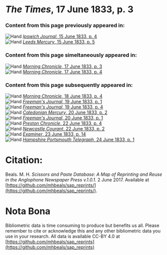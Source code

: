 # *The Times*, 17 June 1833, p. 3  
  
### Content from this page previously appeared in:  
![Hand](http://scissorsandpaste.net/wp-content/uploads/2017/06/smallhandpointer.png) [*Ipswich Journal*, 15 June 1833, p. 4](https://mhbeals.github.io/sap_html/Ipswich-Journal/Ipswich-Journal-15-June-1833-p-4)  
![Hand](http://scissorsandpaste.net/wp-content/uploads/2017/06/smallhandpointer.png) [*Leeds Mercury*, 15 June 1833, p. 5](https://mhbeals.github.io/sap_html/Leeds-Mercury/Leeds-Mercury-15-June-1833-p-5)  
  
### Content from this page simeltaneously appeared in:  
![Hand](http://scissorsandpaste.net/wp-content/uploads/2017/06/smallhandpointer.png) [*Morning Chronicle*, 17 June 1833, p. 3](https://mhbeals.github.io/sap_html/Morning-Chronicle/Morning-Chronicle-17-June-1833-p-3)  
![Hand](http://scissorsandpaste.net/wp-content/uploads/2017/06/smallhandpointer.png) [*Morning Chronicle*, 17 June 1833, p. 4](https://mhbeals.github.io/sap_html/Morning-Chronicle/Morning-Chronicle-17-June-1833-p-4)  
  
### Content from this page subsequently appeared in:  
![Hand](http://scissorsandpaste.net/wp-content/uploads/2017/06/smallhandpointer.png) [*Morning Chronicle*, 18 June 1833, p. 4](https://mhbeals.github.io/sap_html/Morning-Chronicle/Morning-Chronicle-18-June-1833-p-4)  
![Hand](http://scissorsandpaste.net/wp-content/uploads/2017/06/smallhandpointer.png) [*Freeman's Journal*, 19 June 1833, p. 1](https://mhbeals.github.io/sap_html/Freeman's-Journal/Freeman's-Journal-19-June-1833-p-1)  
![Hand](http://scissorsandpaste.net/wp-content/uploads/2017/06/smallhandpointer.png) [*Freeman's Journal*, 19 June 1833, p. 4](https://mhbeals.github.io/sap_html/Freeman's-Journal/Freeman's-Journal-19-June-1833-p-4)  
![Hand](http://scissorsandpaste.net/wp-content/uploads/2017/06/smallhandpointer.png) [*Caledonian Mercury*, 20 June 1833, p. 2](https://mhbeals.github.io/sap_html/Caledonian-Mercury/Caledonian-Mercury-20-June-1833-p-2)  
![Hand](http://scissorsandpaste.net/wp-content/uploads/2017/06/smallhandpointer.png) [*Freeman's Journal*, 20 June 1833, p. 1](https://mhbeals.github.io/sap_html/Freeman's-Journal/Freeman's-Journal-20-June-1833-p-1)  
![Hand](http://scissorsandpaste.net/wp-content/uploads/2017/06/smallhandpointer.png) [*Preston Chronicle*, 22 June 1833, p. 4](https://mhbeals.github.io/sap_html/Preston-Chronicle/Preston-Chronicle-22-June-1833-p-4)  
![Hand](http://scissorsandpaste.net/wp-content/uploads/2017/06/smallhandpointer.png) [*Newcastle Courant*, 22 June 1833, p. 2](https://mhbeals.github.io/sap_html/Newcastle-Courant/Newcastle-Courant-22-June-1833-p-2)  
![Hand](http://scissorsandpaste.net/wp-content/uploads/2017/06/smallhandpointer.png) [*Examiner*, 23 June 1833, p. 14](https://mhbeals.github.io/sap_html/Examiner/Examiner-23-June-1833-p-14)  
![Hand](http://scissorsandpaste.net/wp-content/uploads/2017/06/smallhandpointer.png) [*Hampshire Portsmouth Telegraph*, 24 June 1833, p. 1](https://mhbeals.github.io/sap_html/Hampshire-Portsmouth-Telegraph/Hampshire-Portsmouth-Telegraph-24-June-1833-p-1)  


# Citation: 

Beals. M. H. *Scissors and Paste Database: A Map of Reprinting and Reuse in the Anglophone Newspaper Press v.1.0.1.* 2 June 2017. Available at [https://github.com/mhbeals/sap_reprints/](https://github.com/mhbeals/sap_reprints/). 

# Nota Bona

Bibliometric data is time consuming to produce but benefits us all. Please remember to cite or acknowledge this and any other bibliometric data you use in your research. All data is available CC-BY 4.0 at [https://github.com/mhbeals/sap_reprints](https://github.com/mhbeals/sap_reprints)